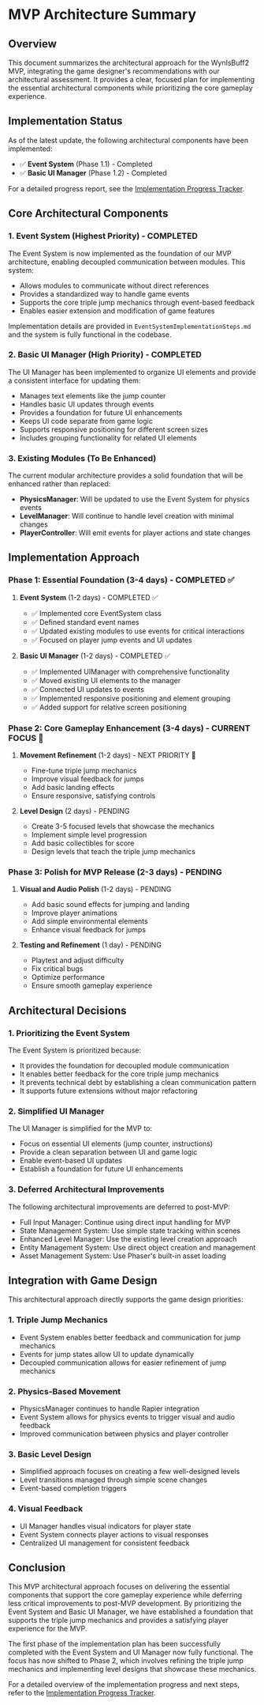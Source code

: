 # MVP Architecture Summary

## Overview

This document summarizes the architectural approach for the WynIsBuff2 MVP, integrating the game designer's recommendations with our architectural assessment. It provides a clear, focused plan for implementing the essential architectural components while prioritizing the core gameplay experience.

## Implementation Status

As of the latest update, the following architectural components have been implemented:

- ✅ **Event System** (Phase 1.1) - Completed
- ✅ **Basic UI Manager** (Phase 1.2) - Completed

For a detailed progress report, see the [Implementation Progress Tracker](../archive/aiprojectdocs-historical/ImplementationProgress.md).

## Core Architectural Components

### 1. Event System (Highest Priority) - COMPLETED

The Event System is now implemented as the foundation of our MVP architecture, enabling decoupled communication between modules. This system:

- Allows modules to communicate without direct references
- Provides a standardized way to handle game events
- Supports the core triple jump mechanics through event-based feedback
- Enables easier extension and modification of game features

Implementation details are provided in `EventSystemImplementationSteps.md` and the system is fully functional in the codebase.

### 2. Basic UI Manager (High Priority) - COMPLETED

The UI Manager has been implemented to organize UI elements and provide a consistent interface for updating them:

- Manages text elements like the jump counter
- Handles basic UI updates through events
- Provides a foundation for future UI enhancements
- Keeps UI code separate from game logic
- Supports responsive positioning for different screen sizes
- Includes grouping functionality for related UI elements

### 3. Existing Modules (To Be Enhanced)

The current modular architecture provides a solid foundation that will be enhanced rather than replaced:

- **PhysicsManager**: Will be updated to use the Event System for physics events
- **LevelManager**: Will continue to handle level creation with minimal changes
- **PlayerController**: Will emit events for player actions and state changes

## Implementation Approach

### Phase 1: Essential Foundation (3-4 days) - COMPLETED ✅

1. **Event System** (1-2 days) - COMPLETED ✅
    - ✅ Implemented core EventSystem class
    - ✅ Defined standard event names
    - ✅ Updated existing modules to use events for critical interactions
    - ✅ Focused on player jump events and UI updates

2. **Basic UI Manager** (1-2 days) - COMPLETED ✅
    - ✅ Implemented UIManager with comprehensive functionality
    - ✅ Moved existing UI elements to the manager
    - ✅ Connected UI updates to events
    - ✅ Implemented responsive positioning and element grouping
    - ✅ Added support for relative screen positioning

### Phase 2: Core Gameplay Enhancement (3-4 days) - CURRENT FOCUS 🔄

1. **Movement Refinement** (1-2 days) - NEXT PRIORITY 🔄
    - Fine-tune triple jump mechanics
    - Improve visual feedback for jumps
    - Add basic landing effects
    - Ensure responsive, satisfying controls

2. **Level Design** (2 days) - PENDING
    - Create 3-5 focused levels that showcase the mechanics
    - Implement simple level progression
    - Add basic collectibles for score
    - Design levels that teach the triple jump mechanics

### Phase 3: Polish for MVP Release (2-3 days) - PENDING

1. **Visual and Audio Polish** (1-2 days) - PENDING
    - Add basic sound effects for jumping and landing
    - Improve player animations
    - Add simple environmental elements
    - Enhance visual feedback for jumps

2. **Testing and Refinement** (1 day) - PENDING
    - Playtest and adjust difficulty
    - Fix critical bugs
    - Optimize performance
    - Ensure smooth gameplay experience

## Architectural Decisions

### 1. Prioritizing the Event System

The Event System is prioritized because:

- It provides the foundation for decoupled module communication
- It enables better feedback for the core triple jump mechanics
- It prevents technical debt by establishing a clean communication pattern
- It supports future extensions without major refactoring

### 2. Simplified UI Manager

The UI Manager is simplified for the MVP to:

- Focus on essential UI elements (jump counter, instructions)
- Provide a clean separation between UI and game logic
- Enable event-based UI updates
- Establish a foundation for future UI enhancements

### 3. Deferred Architectural Improvements

The following architectural improvements are deferred to post-MVP:

- Full Input Manager: Continue using direct input handling for MVP
- State Management System: Use simple state tracking within scenes
- Enhanced Level Manager: Use the existing level creation approach
- Entity Management System: Use direct object creation and management
- Asset Management System: Use Phaser's built-in asset loading

## Integration with Game Design

This architectural approach directly supports the game design priorities:

### 1. Triple Jump Mechanics

- Event System enables better feedback and communication for jump mechanics
- Events for jump states allow UI to update dynamically
- Decoupled communication allows for easier refinement of jump mechanics

### 2. Physics-Based Movement

- PhysicsManager continues to handle Rapier integration
- Event System allows for physics events to trigger visual and audio feedback
- Improved communication between physics and player controller

### 3. Basic Level Design

- Simplified approach focuses on creating a few well-designed levels
- Level transitions managed through simple scene changes
- Event-based completion triggers

### 4. Visual Feedback

- UI Manager handles visual indicators for player state
- Event System connects player actions to visual responses
- Centralized UI management for consistent feedback

## Conclusion

This MVP architectural approach focuses on delivering the essential components that support the core gameplay experience while deferring less critical improvements to post-MVP development. By prioritizing the Event System and Basic UI Manager, we have established a foundation that supports the triple jump mechanics and provides a satisfying player experience for the MVP.

The first phase of the implementation plan has been successfully completed with the Event System and UI Manager now fully functional. The focus has now shifted to Phase 2, which involves refining the triple jump mechanics and implementing level designs that showcase these mechanics.

For a detailed overview of the implementation progress and next steps, refer to the [Implementation Progress Tracker](../archive/aiprojectdocs-historical/ImplementationProgress.md).
